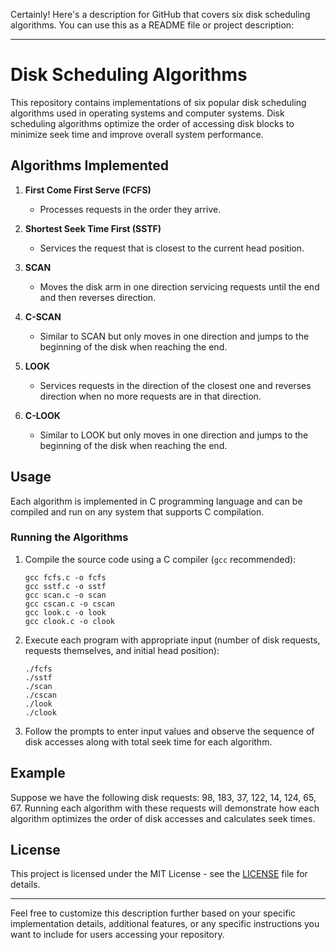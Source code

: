 Certainly! Here's a description for GitHub that covers six disk scheduling algorithms. You can use this as a README file or project description:

---

# Disk Scheduling Algorithms

This repository contains implementations of six popular disk scheduling algorithms used in operating systems and computer systems. Disk scheduling algorithms optimize the order of accessing disk blocks to minimize seek time and improve overall system performance.

## Algorithms Implemented

1. **First Come First Serve (FCFS)**
   - Processes requests in the order they arrive.
  
2. **Shortest Seek Time First (SSTF)**
   - Services the request that is closest to the current head position.

3. **SCAN**
   - Moves the disk arm in one direction servicing requests until the end and then reverses direction.

4. **C-SCAN**
   - Similar to SCAN but only moves in one direction and jumps to the beginning of the disk when reaching the end.

5. **LOOK**
   - Services requests in the direction of the closest one and reverses direction when no more requests are in that direction.

6. **C-LOOK**
   - Similar to LOOK but only moves in one direction and jumps to the beginning of the disk when reaching the end.

## Usage

Each algorithm is implemented in C programming language and can be compiled and run on any system that supports C compilation.

### Running the Algorithms

1. Compile the source code using a C compiler (`gcc` recommended):
   ```
   gcc fcfs.c -o fcfs
   gcc sstf.c -o sstf
   gcc scan.c -o scan
   gcc cscan.c -o cscan
   gcc look.c -o look
   gcc clook.c -o clook
   ```

2. Execute each program with appropriate input (number of disk requests, requests themselves, and initial head position):
   ```
   ./fcfs
   ./sstf
   ./scan
   ./cscan
   ./look
   ./clook
   ```

3. Follow the prompts to enter input values and observe the sequence of disk accesses along with total seek time for each algorithm.

## Example

Suppose we have the following disk requests: 98, 183, 37, 122, 14, 124, 65, 67. Running each algorithm with these requests will demonstrate how each algorithm optimizes the order of disk accesses and calculates seek times.

## License

This project is licensed under the MIT License - see the [LICENSE](LICENSE) file for details.

---

Feel free to customize this description further based on your specific implementation details, additional features, or any specific instructions you want to include for users accessing your repository.
